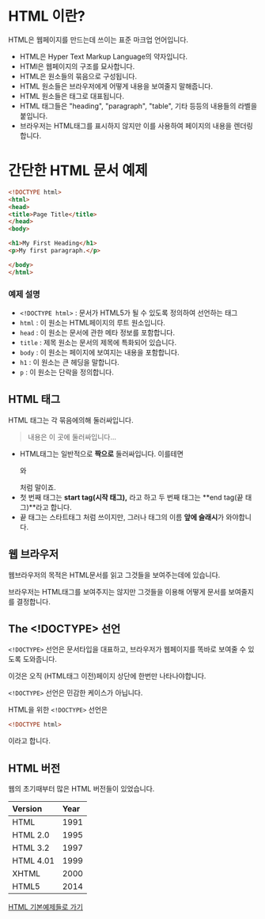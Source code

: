 # HTML 이란?

HTML은 웹페이지를 만드는데 쓰이는 표준 마크업 언어입니다.

- HTML은 Hyper Text Markup Language의 약자입니다.
- HTMl은 웹페이지의 구조를 묘사합니다.
- HTML은 원소들의 묶음으로 구성됩니다.
- HTML 원소들은 브라우저에게 어떻게 내용을 보여줄지 말해줍니다.
- HTML 원소들은 태그로 대표됩니다.
- HTML 태그들은 "heading", "paragraph", "table", 기타 등등의 내용들의 라벨을 붙입니다.
- 브라우저는 HTML태그를 표시하지 않지만 이를 사용하여 페이지의 내용을 렌더링합니다.

# 간단한 HTML 문서 예제

```html
<!DOCTYPE html>
<html>
<head>
<title>Page Title</title>
</head>
<body>

<h1>My First Heading</h1>
<p>My first paragraph.</p>

</body>
</html>
```

### 예제 설명

- `<!DOCTYPE html>` : 문서가 HTML5가 될 수 있도록 정의하여 선언하는 태그
- `html` : 이 원소는 HTML페이지의 루트 원소입니다.
- `head` : 이 원소는 문서에 관한 메타 정보를 포함합니다.
- `title` : 제목 원소는 문서의 제목에 특화되어 있습니다.
- `body` : 이 원소는 페이지에 보여지는 내용을 포함합니다.
- `h1` : 이 원소는 큰 헤딩을 말합니다.
- `p` : 이 원소는 단락을 정의합니다.

## HTML 태그

HTML 태그는 각 묶음에의해 둘러싸입니다.

> <tagname> 내용은 이 곳에 둘러싸입니다...</tagname>

-  HTML태그는 일반적으로  **짝으로** 둘러싸입니다. 이를테면 <p>와 </p>처럼 말이죠.
- 첫 번째 태그는  **start tag(시작 태그),** 라고 하고 두 번째 태그는 **end tag(끝 태그)**라고 합니다.
- 끝 태그는 스타트태그 처럼 쓰이지만, 그러나 태그의 이름 **앞에 슬래시**가 와야합니다.

## 웹 브라우저

웹브라우저의 목적은 HTML문서를 읽고 그것들을 보여주는데에 있습니다.

브라우저는 HTML태그를 보여주지는 않지만 그것들을 이용해 어떻게 문서를 보여줄지를 결정합니다.

## The <!DOCTYPE> 선언

`<!DOCTYPE>` 선언은 문서타입을 대표하고, 브라우저가 웹페이지를 똑바로 보여줄 수 있도록 도와줍니다.

이것은 오직 (HTML태그 이전)페이지 상단에 한번만 나타나야합니다.

 `<!DOCTYPE>`  선언은 민감한 케이스가 아닙니다.

HTML을 위한 `<!DOCTYPE>`  선언은

```html
<!DOCTYPE html>
```

이라고 합니다.

## HTML 버전

웹의 초기때부터 많은 HTML 버전들이 있었습니다.

| Version   | Year |
| :-------- | :--- |
| HTML      | 1991 |
| HTML 2.0  | 1995 |
| HTML 3.2  | 1997 |
| HTML 4.01 | 1999 |
| XHTML     | 2000 |
| HTML5     | 2014 |

[HTML 기본예제들로 가기](./HTML_basic.md)